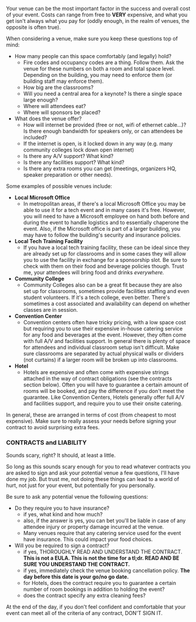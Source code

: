 Your venue can be the most important factor in the success and overall cost of your event. Costs can range from free to **VERY** expensive, and what you get isn't always what you pay for (oddly enough, in the realm of venues, the opposite is often true). 

When considering a venue, make sure you keep these questions top of mind:  
- How many people can this space comfortably (and legally) hold?  
    - Fire codes and occupancy codes are a thing. Follow them. Ask the venue for these numbers on both a room and total space level. Depending on the building, you may need to enforce them (or building staff may enforce them).  
    - How big are the classrooms?  
    - Will you need a central area for a keynote? Is there a single space large enough?  
    - Where will attendees eat?  
    - Where will sponsors be placed?  
- What does the venue offer?  
    - How will internet be provided (free or not, wifi of ethernet cable...)? Is there enough bandwidth for speakers only, or can attendees be included?
    - If the internet is open, is it locked down in any way (e.g. many community colleges lock down open internet)
    - Is there any A/V support? What kind?  
    - Is there any facilities support? What kind?
    - Is there any extra rooms you can get (meetings, organizers HQ, speaker preparation or other needs).

Some examples of possible venues include:  

- **Local Microsoft Office**  
    - In metropolitan areas, if there's a local Microsoft Office you may be able to use it for a tech event and in many cases it's free. However, you will need to have a Microsoft employee on hand both before and during the event to handle logistics and to essentially chaperone the event. Also, if the Microsoft office is part of a larger building, you may have to follow the building's security and insurance policies.
- **Local Tech Training Facility**  
    - If you have a local tech training facility, these can be ideal since they are already set up for classrooms and in some cases they will allow you to use the facility in exchange for a sponsorship slot. Be sure to check with them on their food and beverage policies though. Trust me, your attendees will bring food and drinks *everywhere.*    
- **Community College**  
    - Community Colleges also can be a great fit because they are also set up for classrooms, sometimes provide facilities staffing and even student volunteers. If it's a tech college, even better. There's sometimes a cost associated and availability can depend on whether classes are in session.
- **Convention Center** 
    - Convention centers often have tricky pricing, with a low space cost but requiring you to use their expensive in-house catering service for any food and beverages at the event. However, they often come with full A/V and facilities support. In general there is plenty of space for attendees and individual classroom setup isn't difficult. Make sure classrooms are separated by actual physical walls or dividers (not curtains) if a larger room will be broken up into classrooms.
- **Hotel**  
    - Hotels are expensive and often come with expensive strings attached in the way of contract obligations (see the contracts section below). Often you will have to guarantee a certain amount of rooms will be booked, and pay the difference if you don't meet the guarantee. Like Convention Centers, Hotels generally offer full A/V and facilities support, and require you to use their onsite catering. 

In general, these are arranged in terms of cost (from cheapest to most expensive). Make sure to really assess your needs before signing your contract to avoid surprising extra fees.

### CONTRACTS and LIABILITY

Sounds scary, right? It should, at least a little. 

So long as this sounds scary enough for you to read whatever contracts you are asked to sign and ask your potential venue a few questions, I'll have done my job. But trust me, not doing these things can lead to a world of hurt, not just for your event, but potentially for you personally.

Be sure to ask any potential venue the following questions:  
- Do they require you to have insurance?  
    - if yes, what kind and how much?  
    - also, if the answer is yes, you can bet you'll be liable in case of any attendee injury or property damage incurred at the venue.  
    - Many venues require that any catering service used for the event have insurance. This could impact your food choices. 
- Will you be required to sign a contract?  
    - if yes, THOROUGHLY READ AND UNDERSTAND THE CONTRACT. **This is not a EULA. This is not the time for a tl;dr. READ AND BE SURE YOU UNDERSTAND THE CONTRACT.**
    - if yes, immediately check the venue booking cancellation policy. **The day before this date is your go/no go date.**  
    - for Hotels, does the contract require you to guarantee a certain number of room bookings in addition to holding the event?  
    - does the contract specify any extra cleaning fees?  

At the end of the day, if you don't feel confident and comfortable that your event can meet all of the criteria of any contract, DON'T SIGN IT.     

